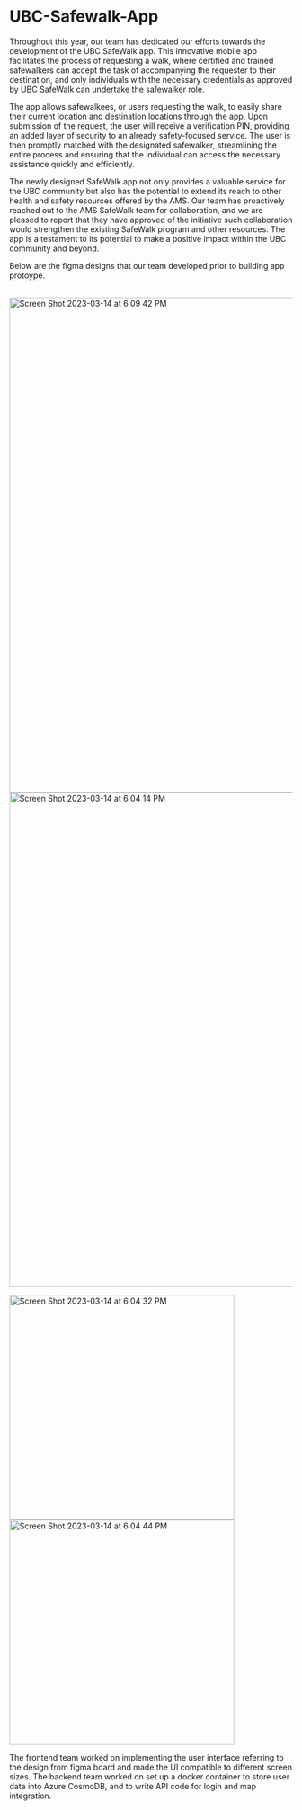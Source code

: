 # UBC-Safewalk-App

Throughout this year, our team has dedicated our efforts towards the development of the UBC SafeWalk app. This innovative mobile app facilitates the process of requesting a walk, where certified and trained safewalkers can accept the task of accompanying the requester to their destination, and only individuals with the necessary credentials as approved by UBC SafeWalk can undertake the safewalker role.


The app allows safewalkees, or users requesting the walk, to easily share their current location and destination locations through the app. Upon submission of the request, the user will receive a verification PIN, providing an added layer of security to an already safety-focused service. The user is then promptly matched with the designated safewalker, streamlining the entire process and ensuring that the individual can access the necessary assistance quickly and efficiently.


The newly designed SafeWalk app not only provides a valuable service for the UBC community but also has the potential to extend its reach to other health and safety resources offered by the AMS. Our team has proactively reached out to the AMS SafeWalk team for collaboration, and we are pleased to report that they have approved of the initiative such collaboration would strengthen the existing SafeWalk program and other resources. The app is a testament to its potential to make a positive impact within the UBC community and beyond.

Below are the figma designs that our team developed prior to building app protoype.

<br>
<img width="880" alt="Screen Shot 2023-03-14 at 6 09 42 PM" src="https://user-images.githubusercontent.com/70575969/225178430-eec0194f-4358-4ef0-b0b4-189afb392462.png">

<img width="880" alt="Screen Shot 2023-03-14 at 6 04 14 PM" src="https://user-images.githubusercontent.com/70575969/225178000-a4dc9aef-e9b9-43c2-9e30-eca0533f553d.png">

<p float="left">
<img width="400" alt="Screen Shot 2023-03-14 at 6 04 32 PM" src="https://user-images.githubusercontent.com/70575969/225178006-a9cd5737-0ad1-4c91-8d67-c4dd5705c99e.png"> <img width="400" alt="Screen Shot 2023-03-14 at 6 04 44 PM" src="https://user-images.githubusercontent.com/70575969/225178009-a0b77e40-1253-4c4a-9790-0b021f265a79.png">
</p>

The frontend team worked on implementing the user interface referring to the design from figma board and made the UI compatible to different screen sizes. The backend team worked on set up a docker container to store user data into Azure CosmoDB, and to write API code for login and map integration.


